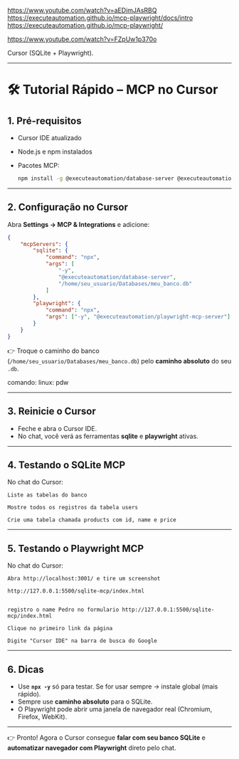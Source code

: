 https://www.youtube.com/watch?v=aEDimJAsRBQ
https://executeautomation.github.io/mcp-playwright/docs/intro
https://executeautomation.github.io/mcp-playwright/

https://www.youtube.com/watch?v=FZpUw1p370o

Cursor (SQLite + Playwright).

---

# 🛠️ Tutorial Rápido – MCP no Cursor

## 1. Pré-requisitos

-   Cursor IDE atualizado
-   Node.js e npm instalados
-   Pacotes MCP:

    ```bash
    npm install -g @executeautomation/database-server @executeautomation/playwright-mcp-server
    ```

---

## 2. Configuração no Cursor

Abra **Settings → MCP & Integrations** e adicione:

```json
{
    "mcpServers": {
        "sqlite": {
            "command": "npx",
            "args": [
                "-y",
                "@executeautomation/database-server",
                "/home/seu_usuario/Databases/meu_banco.db"
            ]
        },
        "playwright": {
            "command": "npx",
            "args": ["-y", "@executeautomation/playwright-mcp-server"]
        }
    }
}
```

👉 Troque o caminho do banco (`/home/seu_usuario/Databases/meu_banco.db`) pelo **caminho absoluto** do seu `.db`.

comando: linux: pdw

---

## 3. Reinicie o Cursor

-   Feche e abra o Cursor IDE.
-   No chat, você verá as ferramentas **sqlite** e **playwright** ativas.

---

## 4. Testando o SQLite MCP

No chat do Cursor:

```
Liste as tabelas do banco
```

```
Mostre todos os registros da tabela users
```

```
Crie uma tabela chamada products com id, name e price
```

---

## 5. Testando o Playwright MCP

No chat do Cursor:

```
Abra http://localhost:3001/ e tire um screenshot

http://127.0.0.1:5500/sqlite-mcp/index.html


registro o name Pedro no formulario http://127.0.0.1:5500/sqlite-mcp/index.html
```

```
Clique no primeiro link da página
```

```
Digite "Cursor IDE" na barra de busca do Google
```

---

## 6. Dicas

-   Use **`npx -y`** só para testar. Se for usar sempre → instale global (mais rápido).
-   Sempre use **caminho absoluto** para o SQLite.
-   O Playwright pode abrir uma janela de navegador real (Chromium, Firefox, WebKit).

---

👉 Pronto! Agora o Cursor consegue **falar com seu banco SQLite** e **automatizar navegador com Playwright** direto pelo chat.
